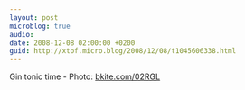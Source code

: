```yaml
---
layout: post
microblog: true
audio: 
date: 2008-12-08 02:00:00 +0200
guid: http://xtof.micro.blog/2008/12/08/t1045606338.html
---
```

Gin tonic time - Photo: [bkite.com/02RGL](http://bkite.com/02RGL)
